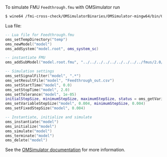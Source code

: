 To simulate FMU `Feedthrough.fmu` with OMSimulator run
```bash
$ wine64 /fmi-cross-check/OMSimulatorBinaries/OMSimulator-mingw64/bin/OMSimulator.exe --stripRoot=true --skipCSVHeader=true --addParametersToCSV=true --intervals=500 --suppressPath=true --timeout=60 Feedthrough.lua
```

Lua file:
```lua
-- Lua file for Feedthrough.fmu
oms_setTempDirectory("temp")
oms_newModel("model")
oms_addSystem("model.root", oms_system_sc)

-- instantiate FMU
oms_addSubModel("model.root.fmu", "../../../../../../../../../fmus/2.0/me/win64/Test-FMUs/0.0.1/Feedthrough/Feedthrough.fmu")

-- Simulation settings
oms_setSignalFilter("model", ".*")
oms_setResultFile("model", "Feedthrough_out.csv")
oms_setStartTime("model", 0.0)
oms_setStopTime("model", 2.0)
oms_setTolerance("model", 1e-05)
initialStepSize, minimumStepSize, maximumStepSize, status = oms_getVariableStepSize("model")
oms_setVariableStepSize("model", 0.004, minimumStepSize, 0.004)
oms_setFixedStepSize("model", 0.004)

-- Instantiate, initialize and simulate
oms_instantiate("model")
oms_initialize("model")
oms_simulate("model")
oms_terminate("model")
oms_delete("model")
```

See the [OMSimulator documentation](https://openmodelica.org/doc/OMSimulator/master/html/index.html) for more information.
